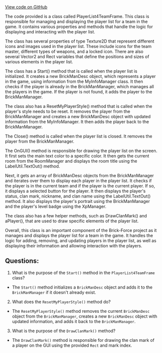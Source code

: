 [View code on GitHub](https://github.com/TieHaxJan/Brick-Force/Assembly-CSharp\PlayerList4TeamFrame.cs)

The code provided is a class called PlayerList4TeamFrame. This class is responsible for managing and displaying the player list for a team in the game. It contains various properties and methods that handle the logic for displaying and interacting with the player list.

The class has several properties of type Texture2D that represent different icons and images used in the player list. These include icons for the team master, different types of weapons, and a locked icon. There are also several Vector2 and Rect variables that define the positions and sizes of various elements in the player list.

The class has a Start() method that is called when the player list is initialized. It creates a new BrickManDesc object, which represents a player in the game, using information from the MyInfoManager class. It then checks if the player is already in the BrickManManager, which manages all the players in the game. If the player is not found, it adds the player to the BrickManManager.

The class also has a ResetMyPlayerStyle() method that is called when the player's style needs to be reset. It removes the player from the BrickManManager and creates a new BrickManDesc object with updated information from the MyInfoManager. It then adds the player back to the BrickManManager.

The Close() method is called when the player list is closed. It removes the player from the BrickManManager.

The OnGUI() method is responsible for drawing the player list on the screen. It first sets the main text color to a specific color. It then gets the current room from the RoomManager and displays the room title using the LabelUtil.TextOut() method. 

Next, it gets an array of BrickManDesc objects from the BrickManManager and iterates over them to display each player in the player list. It checks if the player is in the current team and if the player is the current player. If so, it displays a selected button for the player. It then displays the player's status, clan mark, nickname, and clan name using the LabelUtil.TextOut() method. It also displays the player's portrait using the BrickManManager and the player's level badge using the XpManager.

The class also has a few helper methods, such as DrawClanMark() and aPlayer(), that are used to draw specific elements of the player list.

Overall, this class is an important component of the Brick-Force project as it manages and displays the player list for a team in the game. It handles the logic for adding, removing, and updating players in the player list, as well as displaying their information and allowing interaction with the players.
## Questions: 
 1. What is the purpose of the `Start()` method in the `PlayerList4TeamFrame` class?
- The `Start()` method initializes a `BrickManDesc` object and adds it to the `BrickManManager` if it doesn't already exist.

2. What does the `ResetMyPlayerStyle()` method do?
- The `ResetMyPlayerStyle()` method removes the current `BrickManDesc` object from the `BrickManManager`, creates a new `BrickManDesc` object with updated information, and adds it back to the `BrickManManager`.

3. What is the purpose of the `DrawClanMark()` method?
- The `DrawClanMark()` method is responsible for drawing the clan mark of a player on the GUI using the provided `Rect` and mark index.
